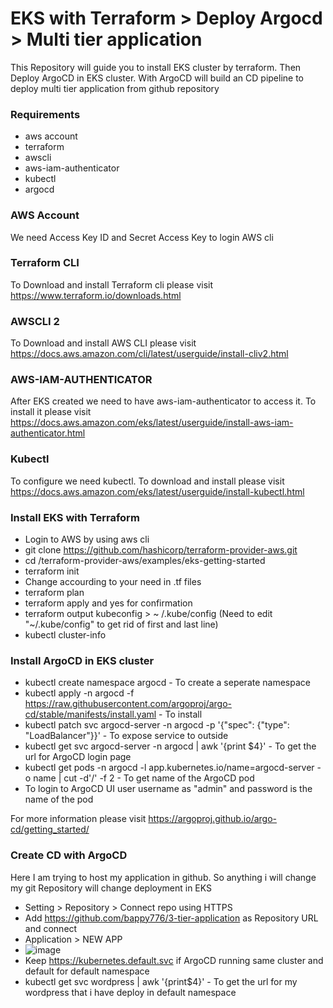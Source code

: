# EKS with Terraform > Deploy Argocd > Multi tier application

This Repository will guide you to install EKS cluster by terraform. Then Deploy ArgoCD in EKS cluster. With ArgoCD will build an CD pipeline to deploy multi tier application from github repository

### Requirements 
- aws account
- terraform
- awscli
- aws-iam-authenticator
- kubectl
- argocd

### AWS Account
We need Access Key ID and Secret Access Key to login AWS cli

### Terraform CLI
To Download and install Terraform cli please visit https://www.terraform.io/downloads.html

### AWSCLI 2
To Download and install AWS CLI please visit https://docs.aws.amazon.com/cli/latest/userguide/install-cliv2.html

### AWS-IAM-AUTHENTICATOR
After EKS created we need to have aws-iam-authenticator to access it. To install it please visit https://docs.aws.amazon.com/eks/latest/userguide/install-aws-iam-authenticator.html

### Kubectl
To configure we need kubectl. To download and install please visit https://docs.aws.amazon.com/eks/latest/userguide/install-kubectl.html

### Install EKS with Terraform 
- Login to AWS by using aws cli 
- git clone https://github.com/hashicorp/terraform-provider-aws.git
- cd /terraform-provider-aws/examples/eks-getting-started
- terraform init
- Change accourding to your need in .tf files
- terraform plan 
- terraform apply and yes for confirmation
- terraform output kubeconfig > ~ /.kube/config (Need to edit "~/.kube/config" to get rid of first and last line)
- kubectl cluster-info

### Install ArgoCD in EKS cluster
- kubectl create namespace argocd - To create a seperate namespace 
- kubectl apply -n argocd -f https://raw.githubusercontent.com/argoproj/argo-cd/stable/manifests/install.yaml - To install 
- kubectl patch svc argocd-server -n argocd -p '{"spec": {"type": "LoadBalancer"}}' - To expose service to outside
- kubectl get svc argocd-server -n argocd | awk '{print $4}' - To get the url for ArgoCD login page
- kubectl get pods -n argocd -l app.kubernetes.io/name=argocd-server -o name | cut -d'/' -f 2 - To get name of the ArgoCD pod
- To login to ArgoCD UI user username as "admin" and password is the name of the pod

For more information please visit https://argoproj.github.io/argo-cd/getting_started/

### Create CD with ArgoCD 
Here I am trying to host my application in github. So anything i will change my git Repository will change deployment in EKS
- Setting > Repository > Connect repo using HTTPS
- Add https://github.com/bappy776/3-tier-application as Repository URL and connect
- Application > NEW APP 
- ![image](https://user-images.githubusercontent.com/10797214/111900849-ebbab800-8a88-11eb-8606-941815651442.png)
- Keep https://kubernetes.default.svc if ArgoCD running same cluster and default for default namespace
- kubectl get svc wordpress | awk '{print$4}' - To get the url for my wordpress that i have deploy in default namespace




